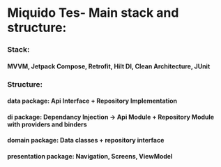 
# Miquido Tes- Main stack and structure:

### Stack:
#### MVVM, Jetpack Compose, Retrofit, Hilt DI, Clean Architecture, JUnit

### Structure:
#### data package: Api Interface + Repository Implementation
#### di package: Dependancy Injection -> Api Module + Repository Module with providers and binders
#### domain package: Data classes + repository interface
#### presentation package: Navigation, Screens, ViewModel
